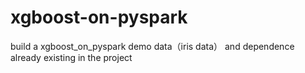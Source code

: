 # xgboost-on-pyspark
build a xgboost_on_pyspark demo
  data（iris data） and dependence already existing in the project
